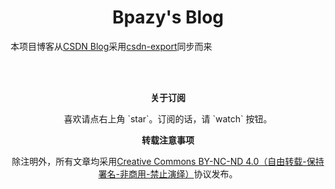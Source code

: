 <h1 align="center">Bpazy's Blog</h1>

本项目博客从[CSDN Blog](https://blog.csdn.net/hanziyuan08)采用[csdn-export](https://github.com/Bpazy/csdn-export)同步而来

<br><br>
<p align="center"><b>关于订阅</b></p>
<p align="center">喜欢请点右上角 `star`。订阅的话，请 `watch` 按钮。</p>
<p align="center"><b>转载注意事项</b></p>
<p align="center">除注明外，所有文章均采用<a href="http://creativecommons.org/licenses/by-nc-nd/4.0/deed.zh">Creative Commons BY-NC-ND 4.0（自由转载-保持署名-非商用-禁止演绎）</a>协议发布。</p>
